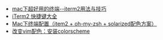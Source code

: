 * [mac下超好用的终端--iterm2用法与技巧](http://blog.csdn.net/thinkdiff/article/details/25075047)
* [iTerm2 快捷键大全](http://blog.csdn.net/zheng0518/article/details/50817329)
* [Mac下终端配置（item2 + oh-my-zsh + solarized配色方案）](http://www.cnblogs.com/weixuqin/p/7029177.html)
* [改变vim配色：安装colorscheme](http://blog.csdn.net/simple_the_best/article/details/51901361)